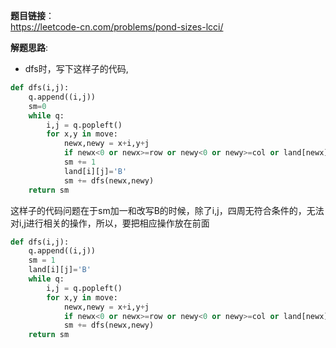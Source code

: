 **题目链接**：  
https://leetcode-cn.com/problems/pond-sizes-lcci/

**解题思路**:
* dfs时，写下这样子的代码,
```python
def dfs(i,j):
    q.append((i,j))
    sm=0
    while q:
        i,j = q.popleft()
        for x,y in move:
            newx,newy = x+i,y+j
            if newx<0 or newx>=row or newy<0 or newy>=col or land[newx][newy]!=0 or land[newx][newy]=='B':continue
            sm += 1
            land[i][j]='B'
            sm += dfs(newx,newy)
    return sm
```
这样子的代码问题在于sm加一和改写B的时候，除了i,j，四周无符合条件的，无法对i,j进行相关的操作，所以，要把相应操作放在前面
```python
def dfs(i,j):
    q.append((i,j))
    sm = 1
    land[i][j]='B'
    while q:
        i,j = q.popleft()
        for x,y in move:
            newx,newy = x+i,y+j
            if newx<0 or newx>=row or newy<0 or newy>=col or land[newx][newy]!=0 or land[newx][newy]=='B':continue
            sm += dfs(newx,newy)
    return sm
```
